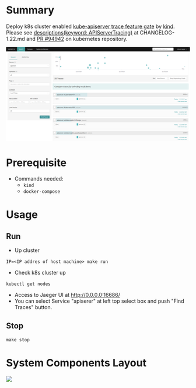 # Summary

Deploy k8s cluster enabled [kube-apiserver trace feature gate](https://kubernetes.io/docs/concepts/cluster-administration/system-traces/) by [kind](https://kind.sigs.k8s.io/).  
Please see [descriptions(keyword: APIServerTracing)](https://github.com/kubernetes/kubernetes/blob/master/CHANGELOG/CHANGELOG-1.22.md#api-change) at CHANGELOG-1.22.md and [PR #94942](https://github.com/kubernetes/kubernetes/pull/94942) on kubernetes repository.

![Screenshot01](./img/01.png)

# Prerequisite

- Commands needed:
  - `kind`
  - `docker-compose`

# Usage

## Run

- Up cluster
```
IP=<IP addres of host machine> make run
```
- Check k8s cluster up
```
kubectl get nodes
```
- Access to Jaeger UI at http://0.0.0.0:16686/
- You can select Service "apiserer" at left top select box and push "Find Traces" button.

## Stop
```
make stop
```

# System Components Layout

![](http:www.plantuml.com/plantuml/proxy?src=https:raw.github.com/atoato88/k8s-deploy-samples/apiserver-tracing/tree/main/img/components.txt)


